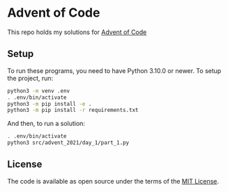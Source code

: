 # Advent of Code

This repo holds my solutions for [Advent of Code](https://adventofcode.com/)

## Setup

To run these programs, you need to have Python 3.10.0 or newer. To setup the project, run:

```bash
python3 -m venv .env
. .env/bin/activate
python3 -m pip install -e .
python3 -m pip install -r requirements.txt
```

And then, to run a solution:

```bash
. .env/bin/activate
python3 src/advent_2021/day_1/part_1.py
```

## License

The code is available as open source under the terms of the [MIT License](https://opensource.org/licenses/MIT).

